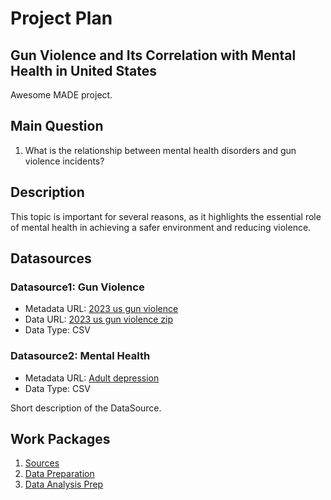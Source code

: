 # Project Plan

## Gun Violence and Its Correlation with Mental Health in United States
Awesome MADE project.

## Main Question
1. What is the relationship between mental health disorders and gun violence incidents?

## Description
This topic is important for several reasons, as it highlights the essential role of mental health in achieving a safer environment and reducing violence.

## Datasources
### Datasource1: Gun Violence
* Metadata URL: [2023 us gun violence](https://www.kaggle.com/datasets/venkat91221/2023-us-gun-violence?resource=download)
* Data URL: [2023 us gun violence zip](https://www.kaggle.com/api/v1/datasets/download/venkat91221/2023-us-gun-violence)
* Data Type: CSV

### Datasource2: Mental Health
* Metadata URL: [Adult depression ](https://catalog.data.gov/dataset/adult-depression-lghc-indicator-627e3)
* Data Type: CSV 

Short description of the DataSource.

## Work Packages

1. [Sources](https://github.com/kolesovakate/made-project/issues/1)
2. [Data Preparation](https://github.com/kolesovakate/made-project/issues/2)
3. [Data Analysis Prep](https://github.com/kolesovakate/made-project/issues/3)
